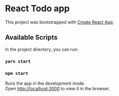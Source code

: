 # React Todo app
This project was bootstrapped with [Create React App](https://github.com/facebook/create-react-app).

## Available Scripts

In the project directory, you can run:

### `yarn start`
### `npm start `

Runs the app in the development mode.\
Open [http://localhost:3000](http://localhost:3000) to view it in the browser.


